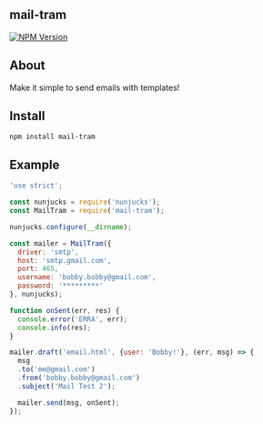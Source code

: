 ## mail-tram
[![NPM Version][npm-image]][npm-url] <br />

## About
Make it simple to send emails with templates!

## Install
`npm install mail-tram`


## Example
```js
'use strict';

const nunjucks = require('nunjucks');
const MailTram = require('mail-tram');

nunjucks.configure(__dirname);

const mailer = MailTram({
  driver: 'smtp',
  host: 'smtp.gmail.com',
  port: 465,
  username: 'bobby.bobby@gmail.com',
  password: '*********'
}, nunjucks);

function onSent(err, res) {
  console.error('ERRA', err);
  console.info(res);
}

mailer.draft('email.html', {user: 'Bobby!'}, (err, msg) => {
  msg
  .to('me@gmail.com')
  .from('bobby.bobby@gmail.com')
  .subject('Mail Test 2');

  mailer.send(msg, onSent);
});
```

[npm-image]: https://img.shields.io/npm/v/mail-tram.svg
[npm-url]: https://npmjs.org/package/mail-tram

